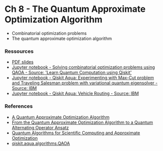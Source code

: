 # Ch 8 - The Quantum Approximate Optimization Algorithm
- Combinatorial optimization problems
- The quantum approximate optimization algorithm

### Ressources

- [PDF slides](https://github.com/bfedrici-phd/QC-2020-CPE/blob/master/Ch8/Ch8-The-Quantum-Approximate-Optimization-Algorithm.pdf)
- [Jupyter notebook - Solving combinatorial optimization problems using QAOA - Source: 'Learn Quantum Computation using Qiskit'](https://github.com/bfedrici-phd/QC-2020-CPE/blob/master/Ch8/qaoa.ipynb)
- [Jupyter notebook - Qiskit Aqua: Experimenting with Max-Cut problem and Traveling Salesman problem with variational quantum eigensolver - Source: IBM](https://github.com/bfedrici-phd/QC-2020-CPE/blob/master/Ch8/max_cut_and_tsp.ipynb)
- [Jupyter notebook -  Qiskit Aqua: Vehicle Routing - Source: IBM](https://github.com/bfedrici-phd/QC-2020-CPE/blob/master/Ch8/vehicle_routing.ipynb)

### References
- [A Quantum Approximate Optimization Algorithm](https://arxiv.org/abs/1411.4028)
- [From the Quantum Approximate Optimization Algorithm to a Quantum Alternating Operator Ansatz](https://arxiv.org/abs/1709.03489)
- [Quantum Algorithms for Scientific Computing and Approximate Optimization](https://arxiv.org/abs/1805.03265)
- [qiskit.aqua.algorithms.QAOA](https://qiskit.org/documentation/apidoc/aqua/algorithms/algorithms.html#qiskit.aqua.algorithms.QAOA)
